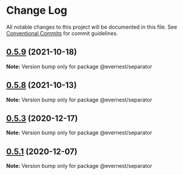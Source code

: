 # Change Log

All notable changes to this project will be documented in this file.
See [Conventional Commits](https://conventionalcommits.org) for commit guidelines.

## [0.5.9](https://github.com/everdevs/design-system/compare/v0.5.8...v0.5.9) (2021-10-18)

**Note:** Version bump only for package @evernest/separator





## [0.5.8](https://github.com/everdevs/design-system/compare/v0.5.7...v0.5.8) (2021-10-13)

**Note:** Version bump only for package @evernest/separator





## [0.5.3](https://github.com/everdevs/design-system/compare/v0.5.2...v0.5.3) (2020-12-17)

**Note:** Version bump only for package @evernest/separator





## [0.5.1](https://github.com/everdevs/design-system/compare/v0.5.0...v0.5.1) (2020-12-07)

**Note:** Version bump only for package @evernest/separator
